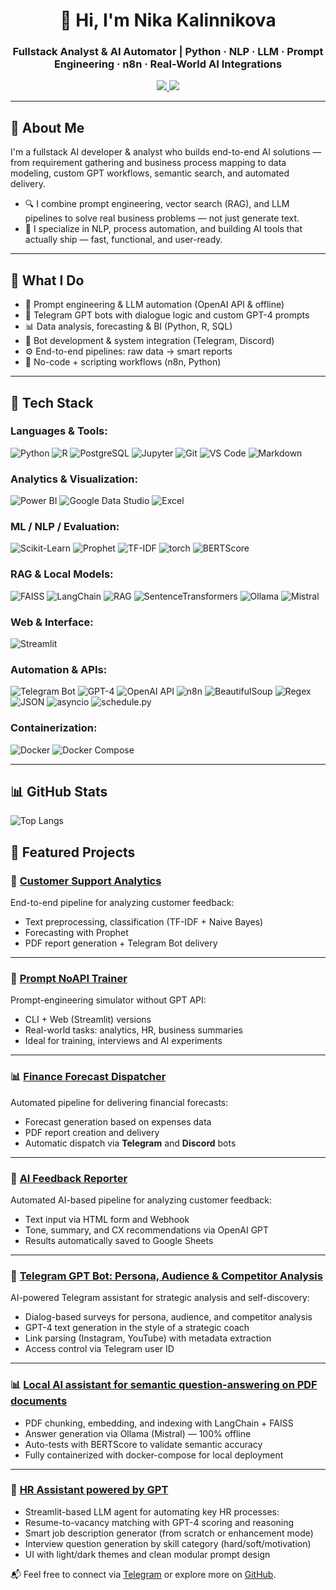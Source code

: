 
<h1 align="center">👋 Hi, I'm Nika Kalinnikova</h1>
<h3 align="center">Fullstack Analyst & AI Automator | Python · NLP · LLM · Prompt Engineering · n8n · Real-World AI Integrations </h3>

<p align="center">
  <a href="https://t.me/HayleyRizhik">
    <img src="https://img.shields.io/badge/Telegram-@HayleyRizhik-0088cc?style=flat-square&logo=telegram&logoColor=white" />
  </a>

  <a href="https://github.com/KalinNika">
    <img src="https://img.shields.io/badge/GitHub-KalinNika-181717?style=flat-square&logo=github&logoColor=white" />
  </a>
</p>

---

## 🚀 About Me

I'm a fullstack AI developer & analyst who builds end-to-end AI solutions — from requirement gathering and business process mapping to data modeling, custom GPT workflows, semantic search, and automated delivery.
- 🔍 I combine prompt engineering, vector search (RAG), and LLM pipelines to solve real business problems — not just generate text.
- 🌱 I specialize in NLP, process automation, and building AI tools that actually ship — fast, functional, and user-ready.

---

## 🧠 What I Do

- 🧪 Prompt engineering & LLM automation (OpenAI API & offline)
- 📩 Telegram GPT bots with dialogue logic and custom GPT-4 prompts
- 📊 Data analysis, forecasting & BI (Python, R, SQL)
- 🤖 Bot development & system integration (Telegram, Discord)
- ⚙️ End-to-end pipelines: raw data → smart reports
- 🔧 No-code + scripting workflows (n8n, Python)

---

## 🧰 Tech Stack

### Languages & Tools:
![Python](https://img.shields.io/badge/-Python-3776AB?style=flat&logo=python&logoColor=white)
![R](https://img.shields.io/badge/-R-276DC3?style=flat&logo=r&logoColor=white)
![PostgreSQL](https://img.shields.io/badge/-PostgreSQL-4169E1?style=flat&logo=postgresql&logoColor=white)
![Jupyter](https://img.shields.io/badge/-Jupyter-F37626?style=flat&logo=jupyter&logoColor=white)
![Git](https://img.shields.io/badge/-Git-F05032?style=flat&logo=git&logoColor=white)
![VS Code](https://img.shields.io/badge/-VS%20Code-007ACC?style=flat&logo=visualstudiocode&logoColor=white)
![Markdown](https://img.shields.io/badge/-Markdown-000000?style=flat&logo=markdown)

### Analytics & Visualization:
![Power BI](https://img.shields.io/badge/-Power%20BI-F2C811?style=flat&logo=powerbi)
![Google Data Studio](https://img.shields.io/badge/-Google%20Data%20Studio-4285F4?style=flat&logo=googledrive&logoColor=white)
![Excel](https://img.shields.io/badge/-Excel-217346?style=flat&logo=microsoft-excel&logoColor=white)

### ML / NLP / Evaluation:
![Scikit-Learn](https://img.shields.io/badge/-Scikit--Learn-F7931E?style=flat&logo=scikitlearn&logoColor=white)
![Prophet](https://img.shields.io/badge/-Prophet-FF6F00?style=flat)
![TF-IDF](https://img.shields.io/badge/-TF--IDF-7B7B7B?style=flat)
![torch](https://img.shields.io/badge/-PyTorch-EE4C2C?style=flat&logo=pytorch&logoColor=white)
![BERTScore](https://img.shields.io/badge/-BERTScore-cc0066?style=flat)

### RAG & Local Models:
![FAISS](https://img.shields.io/badge/-FAISS-009688?style=flat)
![LangChain](https://img.shields.io/badge/-LangChain-4B8BBE?style=flat&logo=python&logoColor=white)
![RAG](https://img.shields.io/badge/-RAG-6A1B9A?style=flat)
![SentenceTransformers](https://img.shields.io/badge/-SentenceTransformers-525252?style=flat)
![Ollama](https://img.shields.io/badge/-Ollama-000000?style=flat)
![Mistral](https://img.shields.io/badge/-Mistral-A445ED?style=flat)

### Web & Interface:
![Streamlit](https://img.shields.io/badge/-Streamlit-FF4B4B?style=flat&logo=streamlit&logoColor=white)

### Automation & APIs:
![Telegram Bot](https://img.shields.io/badge/-Telegram%20Bot-26A5E4?style=flat&logo=telegram&logoColor=white)
![GPT-4](https://img.shields.io/badge/-GPT--4-8A2BE2?style=flat&logo=openai&logoColor=white)
![OpenAI API](https://img.shields.io/badge/-OpenAI%20API-412991?style=flat&logo=openai&logoColor=white)
![n8n](https://img.shields.io/badge/-n8n-F69A1D?style=flat&logo=n8n&logoColor=white)
![BeautifulSoup](https://img.shields.io/badge/-BeautifulSoup-3B3B3B?style=flat)
![Regex](https://img.shields.io/badge/-Regex-005F6B?style=flat)
![JSON](https://img.shields.io/badge/-JSON-000000?style=flat)
![asyncio](https://img.shields.io/badge/-asyncio-3776AB?style=flat&logo=python&logoColor=white)
![schedule.py](https://img.shields.io/badge/-schedule.py-4B8BBE?style=flat)

### Containerization:
![Docker](https://img.shields.io/badge/-Docker-2496ED?style=flat&logo=docker&logoColor=white)
![Docker Compose](https://img.shields.io/badge/-Docker%20Compose-384d54?style=flat&logo=docker)



---

## 📊 GitHub Stats

![Top Langs](https://github-readme-stats.vercel.app/api/top-langs/?username=KalinNika&layout=compact&langs_count=8&hide=html,css)


## 📌 Featured Projects

### 🧠 [Customer Support Analytics](https://github.com/KalinNika/customer-support-analytics)
End-to-end pipeline for analyzing customer feedback: 
- Text preprocessing, classification (TF-IDF + Naive Bayes)
- Forecasting with Prophet
- PDF report generation + Telegram Bot delivery
---
### 🧪 [Prompt NoAPI Trainer](https://github.com/KalinNika/prompt-noapi-trainer)
Prompt-engineering simulator without GPT API:
- CLI + Web (Streamlit) versions
- Real-world tasks: analytics, HR, business summaries
- Ideal for training, interviews and AI experiments
---
### 📊 [Finance Forecast Dispatcher](https://github.com/KalinNika/Finance-Forecast-Dispatcher)  
Automated pipeline for delivering financial forecasts:
- Forecast generation based on expenses data
- PDF report creation and delivery
- Automatic dispatch via **Telegram** and **Discord** bots
---
### 🧠 [AI Feedback Reporter](https://github.com/KalinNika/ai-feedback-reporter) 
Automated AI-based pipeline for analyzing customer feedback:
- Text input via HTML form and Webhook
- Tone, summary, and CX recommendations via OpenAI GPT
- Results automatically saved to Google Sheets
---
### 🧪 [Telegram GPT Bot: Persona, Audience & Competitor Analysis](https://github.com/KalinNika/Telegram-GPT-Bot-Persona-Audience-Competitor-Analysis)
AI-powered Telegram assistant for strategic analysis and self-discovery:
- Dialog-based surveys for persona, audience, and competitor analysis
- GPT-4 text generation in the style of a strategic coach
- Link parsing (Instagram, YouTube) with metadata extraction
- Access control via Telegram user ID
---
### 📊 [Local AI assistant for semantic question-answering on PDF documents](https://github.com/KalinNika/DocuChat)
- PDF chunking, embedding, and indexing with LangChain + FAISS
- Answer generation via Ollama (Mistral) — 100% offline
- Auto-tests with BERTScore to validate semantic accuracy
- Fully containerized with docker-compose for local deployment
---
### 🤖 [HR Assistant powered by GPT](https://github.com/KalinNika/HR-Assistant-GPT)
- Streamlit-based LLM agent for automating key HR processes:
- Resume-to-vacancy matching with GPT-4 scoring and reasoning
- Smart job description generator (from scratch or enhancement mode)
- Interview question generation by skill category (hard/soft/motivation)
- UI with light/dark themes and clean modular prompt design

📬 Feel free to connect via [Telegram](https://t.me/HayleyRizhik) or explore more on [GitHub](https://github.com/KalinNika).
